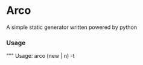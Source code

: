# Arco
A simple static generator written powered by python

### Usage
"""
Usage:
  arco (new | n) -t <title> -g <category> -f <filename>
  arco (generate | g)
  arco (deploy | d)
  arco -h | --help
  arco -v | --version

Subcommands:
  new                 Create a new blank page
  generate            Generate pages
  deploy              Deployment for github

Options:
  -h, --help          Help information
  -v, --version       Show version
  -g <tag>            Specify the tag
  -t <title>          Specify the new page title
  -f <filename>       Specify the new page filename
"""

### TODO
[] Custom Theme
[] ...

Thanks to [Simiki](https://github.com/tankywoo/simiki)
CSS Theme from Simiki simple
